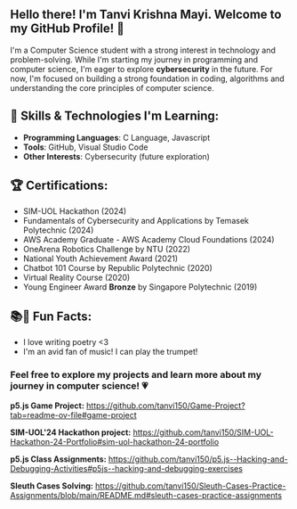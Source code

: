 ## Hello there! I'm Tanvi Krishna Mayi. Welcome to my GitHub Profile! 👋

I'm a Computer Science student with a strong interest in technology and problem-solving. While I'm starting my journey in programming and computer science,
I'm eager to explore **cybersecurity** in the future. For now, I'm focused on building a strong foundation in coding, algorithms and understanding the core 
principles of computer science.

## 🚀 Skills & Technologies I'm Learning:
- **Programming Languages**: C Language, Javascript
- **Tools**: GitHub, Visual Studio Code
- **Other Interests**: Cybersecurity (future exploration)

## 🏆 Certifications:
- SIM-UOL Hackathon (2024)
- Fundamentals of Cybersecurity and Applications by Temasek Polytechnic (2024)
- AWS Academy Graduate - AWS Academy Cloud Foundations (2024)
- OneArena Robotics Challenge by NTU (2022)
- National Youth Achievement Award (2021)
- Chatbot 101 Course by Republic Polytechnic (2020)
- Virtual Reality Course (2020)
- Young Engineer Award **Bronze** by Singapore Polytechnic (2019)

## 📚🎵 Fun Facts:
- I love writing poetry <3
- I'm an avid fan of music! I can play the trumpet!

### Feel free to explore my projects and learn more about my journey in computer science! 💗

**p5.js Game Project:** https://github.com/tanvi150/Game-Project?tab=readme-ov-file#game-project

**SIM-UOL'24 Hackathon project:** https://github.com/tanvi150/SIM-UOL-Hackathon-24-Portfolio#sim-uol-hackathon-24-portfolio

**p5.js Class Assignments:** https://github.com/tanvi150/p5.js--Hacking-and-Debugging-Activities#p5js--hacking-and-debugging-exercises

**Sleuth Cases Solving:** https://github.com/tanvi150/Sleuth-Cases-Practice-Assignments/blob/main/README.md#sleuth-cases-practice-assignments
<!---
tanvi150/tanvi150 is a ✨ special ✨ repository because its `README.md` (this file) appears on your GitHub profile.
You can click the Preview link to take a look at your changes.
--->
